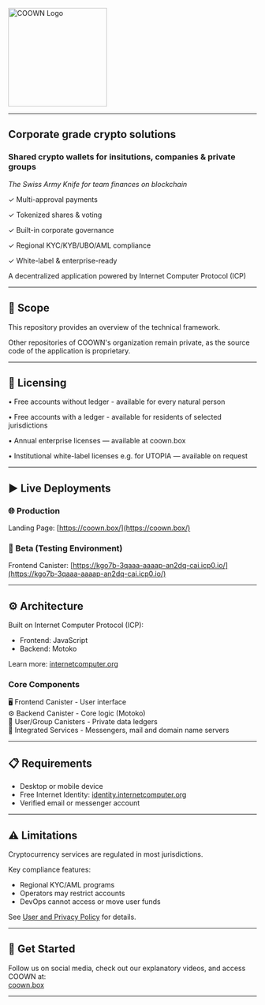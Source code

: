 <p>
  <img src="https://coown.box/assets/dark-logo-419d6808.svg" alt="COOWN Logo" width="200"/>
</p>

---

## Corporate grade crypto solutions 
### Shared crypto wallets for insitutions, companies & private groups
*The Swiss Army Knife for team finances on blockchain*

✓ Multi-approval payments

✓ Tokenized shares & voting

✓ Built-in corporate governance

✓ Regional KYC/KYB/UBO/AML compliance

✓ White-label & enterprise-ready

A decentralized application powered by Internet Computer Protocol (ICP)  

---
## 📑 Scope
This repository provides an overview of the technical framework.

Other repositories of COOWN's organization remain private, as the source code of the application is proprietary.

---
## 🔐 Licensing

• Free accounts without ledger - available for every natural person

• Free accounts with a ledger - available for residents of selected jurisdictions

• Annual enterprise licenses — available at coown.box

• Institutional white-label licenses e.g. for UTOPIA — available on request

---
## ▶️ Live Deployments  

### 🌐 Production  
Landing Page: [https://coown.box/](https://coown.box/)  

### 🧪 Beta (Testing Environment)  
Frontend Canister: [https://kgo7b-3qaaa-aaaap-an2dq-cai.icp0.io/](https://kgo7b-3qaaa-aaaap-an2dq-cai.icp0.io/)  

---
## ⚙️ Architecture  
Built on Internet Computer Protocol (ICP):  
- Frontend: JavaScript  
- Backend: Motoko  

Learn more: [internetcomputer.org](https://internetcomputer.org)  

### Core Components  
🖥️ Frontend Canister - User interface  
⚙️ Backend Canister - Core logic (Motoko)  
🔐 User/Group Canisters - Private data ledgers  
📨 Integrated Services - Messengers, mail and domain name servers  

---
## 📋 Requirements  
- Desktop or mobile device  
- Free Internet Identity: [identity.internetcomputer.org](https://identity.internetcomputer.org)  
- Verified email or messenger account  

---
## ⚠️ Limitations  
Cryptocurrency services are regulated in most jurisdictions.  

Key compliance features:  
- Regional KYC/AML programs  
- Operators may restrict accounts  
- DevOps cannot access or move user funds  

See [User and Privacy Policy](https://coown.box) for details.  

---
## 🚀 Get Started  
Follow us on social media, check out our explanatory videos, and access COOWN at:  
[coown.box](https://coown.box)  

---
